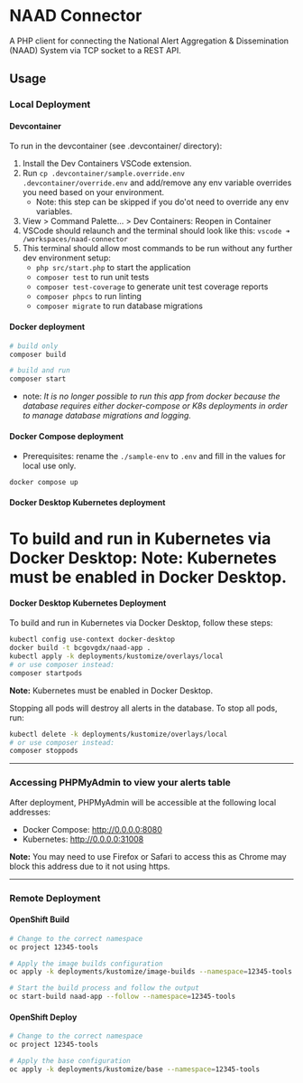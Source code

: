 # NAAD Connector

A PHP client for connecting the National Alert Aggregation & Dissemination (NAAD) System via TCP socket to a REST API.

## Usage

### Local Deployment

#### Devcontainer
To run in the devcontainer (see .devcontainer/ directory):
1. Install the Dev Containers VSCode extension.
1. Run `cp .devcontainer/sample.override.env .devcontainer/override.env` and add/remove any env variable overrides you need based on your environment.
    - Note: this step can be skipped if you do'ot need to override any env variables.
1. View > Command Palette... > Dev Containers: Reopen in Container
1. VSCode should relaunch and the terminal should look like this: `vscode ➜ /workspaces/naad-connector`
1. This terminal should allow most commands to be run without any further dev environment setup:
    - `php src/start.php` to start the application
    - `composer test` to run unit tests
    - `composer test-coverage` to generate unit test coverage reports
    - `composer phpcs` to run linting
    - `composer migrate` to run database migrations

#### Docker deployment

```zsh
# build only
composer build

# build and run
composer start
```

- note: _It is no longer possible to run this app from docker because the database requires either docker-compose or K8s deployments in order to manage database migrations and logging._

#### Docker Compose deployment

- Prerequisites: rename the `./sample-env` to `.env` and fill in the values for local use only.

```shell
docker compose up
```

#### Docker Desktop Kubernetes deployment
To build and run in Kubernetes via Docker Desktop:
Note: Kubernetes must be enabled in Docker Desktop.
=======

#### Docker Desktop Kubernetes Deployment

To build and run in Kubernetes via Docker Desktop, follow these steps:

```sh
kubectl config use-context docker-desktop
docker build -t bcgovgdx/naad-app .
kubectl apply -k deployments/kustomize/overlays/local
# or use composer instead:
composer startpods
```

**Note:** Kubernetes must be enabled in Docker Desktop.

Stopping all pods will destroy all alerts in the database. To stop all pods, run:

```sh
kubectl delete -k deployments/kustomize/overlays/local
# or use composer instead:
composer stoppods
```
---

### Accessing PHPMyAdmin to view your alerts table

After deployment, PHPMyAdmin will be accessible at the following local addresses:

- Docker Compose: <http://0.0.0.0:8080>
- Kubernetes: <http://0.0.0.0:31008>

**Note:** You may need to use Firefox or Safari to access this as Chrome may block this address due to it not using https.

---

### Remote Deployment

#### OpenShift Build

```sh
# Change to the correct namespace
oc project 12345-tools

# Apply the image builds configuration
oc apply -k deployments/kustomize/image-builds --namespace=12345-tools

# Start the build process and follow the output
oc start-build naad-app --follow --namespace=12345-tools
```


#### OpenShift Deploy

```sh
# Change to the correct namespace
oc project 12345-tools

# Apply the base configuration
oc apply -k deployments/kustomize/base --namespace=12345-tools
```
